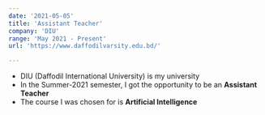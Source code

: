```yaml
---
date: '2021-05-05'
title: 'Assistant Teacher'
company: 'DIU'
range: 'May 2021 - Present'
url: 'https://www.daffodilvarsity.edu.bd/'

---
```

- DIU (Daffodil International University) is my university
- In the Summer-2021 semester, I got the opportunity to be an **Assistant Teacher**
- The course I was chosen for is **Artificial Intelligence**